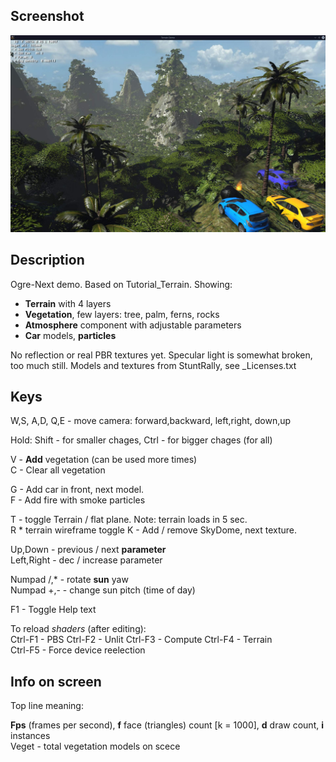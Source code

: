 ## Screenshot

![](https://github.com/cryham/ogre3ter-demo/blob/master/screen1.jpg?raw=true)


## Description

Ogre-Next demo. Based on Tutorial_Terrain.
Showing:
* **Terrain** with 4 layers
* **Vegetation**, few layers: tree, palm, ferns, rocks
* **Atmosphere** component with adjustable parameters
* **Car** models, **particles**

No reflection or real PBR textures yet.
Specular light is somewhat broken, too much still.
Models and textures from StuntRally, see _Licenses.txt

## Keys

W,S, A,D, Q,E - move camera: forward,backward, left,right, down,up

Hold: Shift - for smaller chages, Ctrl - for bigger chages  (for all)

V - **Add** vegetation (can be used more times)  
C - Clear all vegetation  

G - Add car in front, next model.  
F - Add fire with smoke particles  

T - toggle Terrain / flat plane. Note: terrain loads in 5 sec.  
R * terrain wireframe toggle
K - Add / remove SkyDome, next texture.  

Up,Down - previous / next **parameter**  
Left,Right - dec / increase parameter  

Numpad /,* - rotate **sun** yaw  
Numpad +,- - change sun pitch (time of day)  

F1 - Toggle Help text  

To reload *shaders* (after editing):  
Ctrl-F1 - PBS  Ctrl-F2 - Unlit  Ctrl-F3 - Compute  Ctrl-F4 - Terrain  
Ctrl-F5 - Force device reelection  

## Info on screen

Top line meaning:

**Fps** (frames per second), **f** face (triangles) count [k = 1000], **d** draw count, **i** instances  
Veget - total vegetation models on scece
